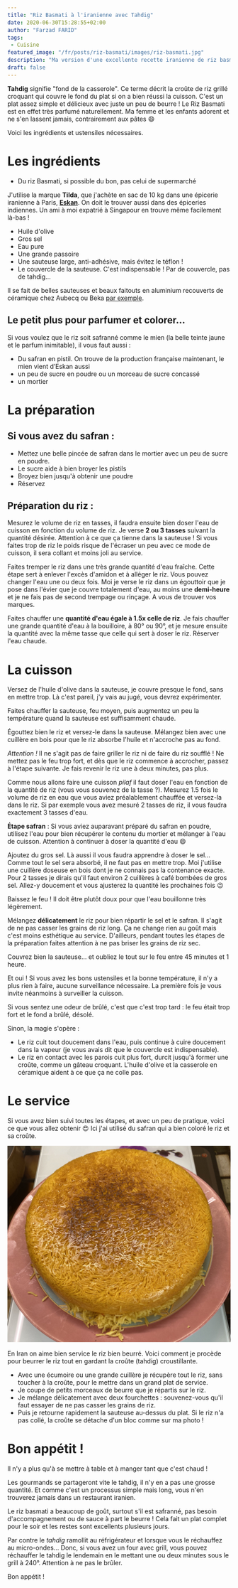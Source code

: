 ```yaml
---
title: "Riz Basmati à l'iranienne avec Tahdig"
date: 2020-06-30T15:28:55+02:00
author: "Farzad FARID"
tags:
 - Cuisine
featured_image: "/fr/posts/riz-basmati/images/riz-basmati.jpg"
description: "Ma version d'une excellente recette iranienne de riz basmati avec une croûte croustillante."
draft: false
---
```


**Tahdig** signifie "fond de la casserole". Ce terme décrit la croûte de riz grillé croquant qui couvre le fond du plat si on a bien réussi la cuisson. C'est un plat assez simple et délicieux avec juste un peu de beurre ! Le Riz Basmati est en effet très parfumé naturellement. Ma femme et les enfants adorent et ne s'en lassent jamais, contrairement aux pâtes :smile:



Voici les ingrédients et ustensiles nécessaires.

# Les ingrédients

- Du riz Basmati, si possible du bon, pas celui de supermarché 

J'utilise la marque **Tilda**, que j'achète en sac de 10 kg dans une épicerie iranienne à Paris, **[Eskan](https://www.eskan-paris15.fr/)**. On doit le trouver aussi dans des épiceries indiennes. Un ami à moi expatrié à Singapour en trouve même facilement là-bas !

- Huile d'olive
- Gros sel
- Eau pure
- Une grande passoire
- Une sauteuse large, anti-adhésive, mais évitez le téflon ! 
- Le couvercle de la sauteuse. C'est indispensable ! Par de couvercle, pas de tahdig…

Il se fait de belles sauteuses et beaux faitouts en aluminium recouverts de céramique chez Aubecq ou Beka [par exemple](https://www.cuisinstore.com/aubecq-poele-ceramique-evergreen-white-aubecq-prd5091.html).

## Le petit plus pour parfumer et colorer…

Si vous voulez que le riz soit safranné comme le mien (la belle teinte jaune et le parfum inimitable), il vous faut aussi :
- Du safran en pistil. On trouve de la production française maintenant, le mien vient d’Eskan aussi
- un peu de sucre en poudre ou un morceau de sucre concassé
- un mortier

# La préparation

## Si vous avez du safran :

- Mettez une belle pincée de safran dans le mortier avec un peu de sucre en poudre.
- Le sucre aide à bien broyer les pistils
- Broyez bien jusqu'à obtenir une poudre
- Réservez


## Préparation du riz :

Mesurez le volume de riz en tasses, il faudra ensuite bien doser l'eau de cuisson en fonction du volume de riz. Je verse **2 ou 3 tasses** suivant la quantité désirée. Attention à ce que ça tienne dans la sauteuse ! Si vous faites trop de riz le poids risque de l'écraser un peu avec ce mode de cuisson, il sera collant et moins joli au service.

Faites tremper le riz dans une très grande quantité d'eau fraîche. Cette étape sert à enlever l'excès d'amidon et à alléger le riz. Vous pouvez changer l'eau une ou deux fois. Moi je verse le riz dans un égouttoir que je pose dans l'évier que je couvre totalement d'eau, au moins une **demi-heure** et je ne fais pas de second trempage ou rinçage. A vous de trouver vos marques.

Faites chauffer une **quantité d'eau égale à 1.5x celle de riz**. Je fais chauffer une grande quantité d'eau à la bouilloire, à 80° ou 90°, et je mesure ensuite la quantité avec la même tasse que celle qui sert à doser le riz. Réserver l'eau chaude.

# La cuisson

Versez de l'huile d'olive dans la sauteuse, je couvre presque le fond, sans en mettre trop. Là c'est pareil, j'y vais au jugé, vous devrez expérimenter.

Faites chauffer la sauteuse, feu moyen, puis augmentez un peu la température quand la sauteuse est suffisamment chaude.

Égouttez bien le riz et versez-le dans la sauteuse. Mélangez bien avec une cuillère en bois pour que le riz absorbe l'huile et n'accroche pas au fond.

*Attention !* Il ne s'agit pas de faire griller le riz ni de faire du riz soufflé ! Ne mettez pas le feu trop fort, et dès que le riz commence à accrocher, passez à l'étape suivante. Je fais revenir le riz une à deux minutes, pas plus.

Comme nous allons faire une cuisson *pilaf* il faut doser l'eau en fonction de la quantité de riz (vous vous souvenez de la tasse ?). Mesurez 1.5 fois le volume de riz en eau que vous aviez préalablement chauffée et versez-la dans le riz. Si par exemple vous avez mesuré 2 tasses de riz, il vous faudra exactement 3 tasses d'eau.

**Étape safran** : Si vous aviez auparavant préparé du safran en poudre, utilisez l'eau pour bien récupérer le contenu du mortier et mélanger à l'eau de cuisson. Attention à continuer à doser la quantité d'eau :smile:

Ajoutez du gros sel. Là aussi il vous faudra apprendre à doser le sel… Comme tout le sel sera absorbé, il ne faut pas en mettre trop. Moi j'utilise une cuillère doseuse en bois dont je ne connais pas la contenance exacte. Pour 2 tasses je dirais qu'il faut environ 2 cuillères à café bombées de gros sel. Allez-y doucement et vous ajusterez la quantité les prochaines fois :wink:

Baissez le feu ! Il doit être plutôt doux pour que l'eau bouillonne très légèrement.

Mélangez **délicatement** le riz pour bien répartir le sel et le safran. Il s'agit de ne pas casser les grains de riz long. Ça ne change rien au goût mais c'est moins esthétique au service. D'ailleurs, pendant toutes les étapes de la préparation faites attention à ne pas briser les grains de riz sec.

Couvrez bien la sauteuse… et oubliez le tout sur le feu entre 45 minutes et 1 heure.

Et oui ! Si vous avez les bons ustensiles et la bonne température, il n'y a plus rien à faire, aucune surveillance nécessaire. La première fois je vous invite néanmoins à surveiller la cuisson.

Si vous sentez une odeur de brûlé, c'est que c'est trop tard : le feu était trop fort et le fond a brûlé, désolé.

Sinon, la magie s'opère : 
- Le riz cuit tout doucement dans l'eau, puis continue à cuire doucement dans la vapeur (je vous avais dit que le couvercle est indispensable).
- Le riz en contact avec les parois cuit plus fort, durcit jusqu'à former une croûte, comme un gâteau croquant. L'huile d'olive et la casserole en céramique aident à ce que ça ne colle pas.

# Le service

Si vous avez bien suivi toutes les étapes, et avec un peu de pratique, voici ce que vous allez obtenir :heart_eyes: Ici j'ai utilisé du safran qui a bien coloré le riz et sa croûte.

![Riz Basmati au safran](images/riz-basmati.jpg#layoutTextWidth)

En Iran on aime bien service le riz bien beurré. Voici comment je procède pour beurrer le riz tout en gardant la croûte (tahdig) croustillante.
- Avec une écumoire ou une grande cuillère je récupère tout le riz, sans toucher à la croûte, pour le mettre dans un grand plat de service.
- Je coupe de petits morceaux de beurre que je répartis sur le riz.
- Je mélange délicatement avec deux fourchettes : souvenez-vous qu'il faut essayer de ne pas casser les grains de riz.
- Puis je retourne rapidement la sauteuse au-dessus du plat. Si le riz n'a pas collé, la croûte se détache d'un bloc comme sur ma photo !

# Bon appétit !

Il n'y a plus qu'à se mettre à table et à manger tant que c'est chaud !

Les gourmands se partageront vite le tahdig, il n'y en a pas une grosse quantité. Et comme c'est un processus simple mais long, vous n'en trouverez jamais dans un restaurant iranien.

Le riz basmati a beaucoup de goût, surtout s'il est safranné, pas besoin d'accompagnement ou de sauce à part le beurre ! Cela fait un plat complet pour le soir et les restes sont excellents plusieurs jours. 

Par contre le *tahdig* ramollit au réfrigérateur et lorsque vous le réchauffez au micro-ondes… Donc, si vous avez un four avec grill, vous pouvez réchauffer le tahdig le lendemain en le mettant une ou deux minutes sous le grill à 240°. Attention à ne pas le brûler.

Bon appétit !
